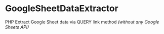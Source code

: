 # GoogleSheetDataExtractor

PHP Extract Google Sheet data via QUERY link method *(without any Google Sheets API)*
